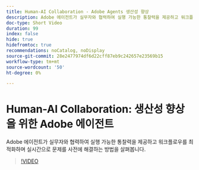```yaml
---
title: Human-AI Collaboration - Adobe Agents 생산성 향상
description: Adobe 에이전트가 실무자와 협력하여 실행 가능한 통찰력을 제공하고 워크플로우를 최적화하며 실시간으로 문제를 사전에 해결하는 방법을 살펴봅니다.
doc-type: Short Video
duration: 99
index: false
hide: true
hidefromtoc: true
recommendations: noCatalog, noDisplay
source-git-commit: 28e2477974df6d22cff87eb9c242657e23569b15
workflow-type: tm+mt
source-wordcount: '50'
ht-degree: 0%

---
```



# Human-AI Collaboration: 생산성 향상을 위한 Adobe 에이전트

Adobe 에이전트가 실무자와 협력하여 실행 가능한 통찰력을 제공하고 워크플로우를 최적화하며 실시간으로 문제를 사전에 해결하는 방법을 살펴봅니다.

<!-- 62_S653_3442539_98_humanai-collaboration-adobe-agents-enhancing-productivity -->
>[!VIDEO](https://video.tv.adobe.com/v/3458189/?learn=on&enablevpops=true)
